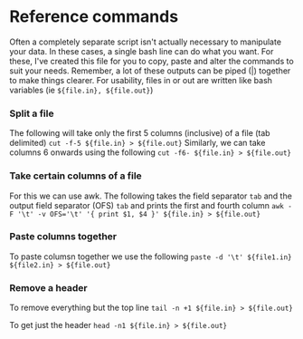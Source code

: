 # Reference commands

Often a completely separate script isn't actually necessary to manipulate your data. In these cases, a single bash line can do what you want. For these, I've created this file for you to copy, paste and alter the commands to suit your needs. Remember, a lot of these outputs can be piped (|) together to make things clearer.
For usability, files in or out are written like bash variables (ie `${file.in}, ${file.out}`)

### Split a file
The following will take only the first 5 columns (inclusive) of a file (tab delimited)
`cut -f-5 ${file.in} > ${file.out}`
Similarly, we can take columns 6 onwards using the following
`cut -f6- ${file.in} > ${file.out}`

### Take certain columns of a file
For this we can use awk. The following takes the field separator `tab` and the output field separator (OFS) `tab` and prints the first and fourth column
`awk -F '\t' -v OFS='\t' '{ print $1, $4 }' ${file.in} > ${file.out}`

### Paste columns together
To paste columsn together we use the following
`paste -d '\t' ${file1.in} ${file2.in} > ${file.out}`

### Remove a header
To remove everything but the top line
`tail -n +1 ${file.in} > ${file.out}`

To get just the header
`head -n1 ${file.in} > ${file.out}`